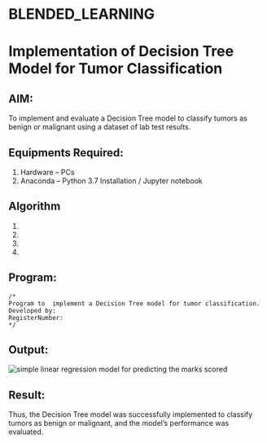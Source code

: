 # BLENDED_LEARNING
# Implementation of Decision Tree Model for Tumor Classification

## AIM:
To implement and evaluate a Decision Tree model to classify tumors as benign or malignant using a dataset of lab test results.

## Equipments Required:
1. Hardware – PCs
2. Anaconda – Python 3.7 Installation / Jupyter notebook

## Algorithm
1. 
2. 
3. 
4. 

## Program:
```
/*
Program to  implement a Decision Tree model for tumor classification.
Developed by: 
RegisterNumber:  
*/
```

## Output:
![simple linear regression model for predicting the marks scored](sam.png)


## Result:
Thus, the Decision Tree model was successfully implemented to classify tumors as benign or malignant, and the model’s performance was evaluated.
